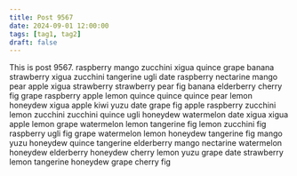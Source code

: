 ```yaml
---
title: Post 9567
date: 2024-09-01 12:00:00
tags: [tag1, tag2]
draft: false
---
```

This is post 9567.
raspberry
mango
zucchini
xigua
quince
grape
banana
strawberry
xigua
zucchini
tangerine
ugli
date
raspberry
nectarine
mango
pear
apple
xigua
strawberry
strawberry
pear
fig
banana
elderberry
cherry
fig
grape
raspberry
apple
lemon
quince
quince
quince
pear
lemon
honeydew
xigua
apple
kiwi
yuzu
date
grape
fig
apple
raspberry
zucchini
lemon
zucchini
zucchini
quince
ugli
honeydew
watermelon
date
xigua
xigua
apple
lemon
grape
watermelon
lemon
tangerine
fig
lemon
zucchini
fig
raspberry
ugli
fig
grape
watermelon
lemon
honeydew
tangerine
fig
mango
yuzu
honeydew
quince
tangerine
elderberry
mango
nectarine
watermelon
honeydew
elderberry
honeydew
cherry
lemon
yuzu
grape
date
strawberry
lemon
tangerine
honeydew
grape
cherry
fig
